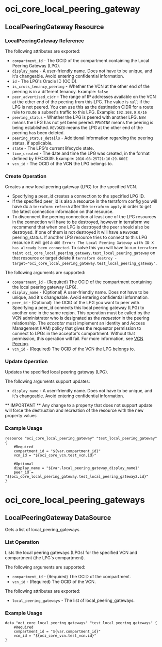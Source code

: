 # oci_core_local_peering_gateway

## LocalPeeringGateway Resource

### LocalPeeringGateway Reference

The following attributes are exported:

* `compartment_id` - The OCID of the compartment containing the Local Peering Gateway (LPG).
* `display_name` - A user-friendly name. Does not have to be unique, and it's changeable. Avoid entering confidential information. 
* `id` - The LPG's Oracle ID (OCID).
* `is_cross_tenancy_peering` - Whether the VCN at the other end of the peering is in a different tenancy.  Example: `false` 
* `peer_advertised_cidr` - The range of IP addresses available on the VCN at the other end of the peering from this LPG. The value is `null` if the LPG is not peered. You can use this as the destination CIDR for a route rule to route a subnet's traffic to this LPG.  Example: `192.168.0.0/16` 
* `peering_status` - Whether the LPG is peered with another LPG. `NEW` means the LPG has not yet been peered. `PENDING` means the peering is being established. `REVOKED` means the LPG at the other end of the peering has been deleted. 
* `peering_status_details` - Additional information regarding the peering status, if applicable.
* `state` - The LPG's current lifecycle state.
* `time_created` - The date and time the LPG was created, in the format defined by RFC3339.  Example: `2016-08-25T21:10:29.600Z` 
* `vcn_id` - The OCID of the VCN the LPG belongs to.



### Create Operation
Creates a new local peering gateway (LPG) for the specified VCN.

* Specifying a peer_id creates a connection to the specified LPG ID. 
* If the specified peer_id is also a resource in the terraform config you will have do a `terraform refresh` after the `terraform apply` in order to get the latest connection information on that resource.
* To disconnect the peering connection at least one of the LPG resources in the connection will have to be destroyed, however in terraform we recommend that when one LPG is destroyed the peer should also be destroyed. If one of them is not destroyed it will have a `REVOKED` peering_status. If another LPG resource tries to connect to this LPG resource it will get a `400 Error: The Local Peering Gateway with ID X has already been connected`. To solve this you will have to run `terraform taint oci_core_local_peering_gateway.test_local_peering_gateway` on that resource or target delete it `terraform destroy -target="oci_core_local_peering_gateway.test_local_peering_gateway"`.


The following arguments are supported:

* `compartment_id` - (Required) The OCID of the compartment containing the local peering gateway (LPG).
* `display_name` - (Optional) A user-friendly name. Does not have to be unique, and it's changeable. Avoid entering confidential information. 
* `peer_id` - (Optional) The OCID of the LPG you want to peer with. Specifying a peer_id connects this local peering gateway (LPG) to another one in the same region. This operation must be called by the VCN administrator who is designated as the *requestor* in the peering relationship. The *acceptor* must implement an Identity and Access Management (IAM) policy that gives the requestor permission to connect to LPGs in the acceptor's compartment. Without that permission, this operation will fail. For more information, see [VCN Peering](https://docs.us-phoenix-1.oraclecloud.com/Content/Network/Tasks/VCNpeering.htm).
* `vcn_id` - (Required) The OCID of the VCN the LPG belongs to.


### Update Operation
Updates the specified local peering gateway (LPG).


The following arguments support updates:
* `display_name` - A user-friendly name. Does not have to be unique, and it's changeable. Avoid entering confidential information. 


** IMPORTANT **
Any change to a property that does not support update will force the destruction and recreation of the resource with the new property values

### Example Usage

```hcl
resource "oci_core_local_peering_gateway" "test_local_peering_gateway" {
	#Required
	compartment_id = "${var.compartment_id}"
	vcn_id = "${oci_core_vcn.test_vcn.id}"

	#Optional
	display_name = "${var.local_peering_gateway_display_name}"
	peer_id = "${oci_core_local_peering_gateway.test_local_peering_gateway2.id}"
}
```

# oci_core_local_peering_gateways

## LocalPeeringGateway DataSource

Gets a list of local_peering_gateways.

### List Operation
Lists the local peering gateways (LPGs) for the specified VCN and compartment
(the LPG's compartment).

The following arguments are supported:

* `compartment_id` - (Required) The OCID of the compartment.
* `vcn_id` - (Required) The OCID of the VCN.


The following attributes are exported:

* `local_peering_gateways` - The list of local_peering_gateways.

### Example Usage

```hcl
data "oci_core_local_peering_gateways" "test_local_peering_gateways" {
	#Required
	compartment_id = "${var.compartment_id}"
	vcn_id = "${oci_core_vcn.test_vcn.id}"
}
```
